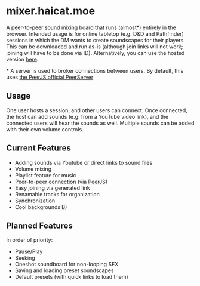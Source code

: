 # mixer.haicat.moe
A peer-to-peer sound mixing board that runs (almost\*) entirely in the browser. Intended usage is for online tabletop (e.g. D&D and Pathfinder) sessions in which the DM wants to create soundscapes for their players. This can be downloaded and run as-is (although join links will not work; joining will have to be done via ID). Alternatively, you can use the hosted version [here](https://mixer.haicat.moe).

\* A server is used to broker connections between users. By default, this uses [the PeerJS official PeerServer](https://peerjs.com/peerserver.html)

## Usage
One user hosts a session, and other users can connect. Once connected, the host can add sounds (e.g. from a YouTube video link), and the connected users will hear the sounds as well. Multiple sounds can be added with their own volume controls.

## Current Features
* Adding sounds via Youtube or direct links to sound files
* Volume mixing
* Playlist feature for music
* Peer-to-peer connection (via [PeerJS](https://peerjs.com/))
* Easy joining via generated link
* Renamable tracks for organization
* Synchronization
* Cool backgrounds B)

## Planned Features
In order of priority:
* Pause/Play
* Seeking
* Oneshot soundboard for non-looping SFX
* Saving and loading preset soundscapes
* Default presets (with quick links to load them)
